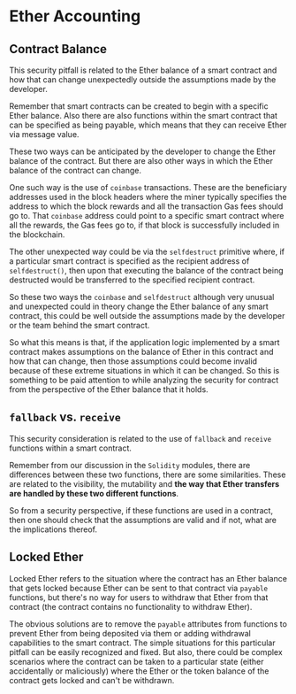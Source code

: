 # Ether Accounting

## Contract Balance

This security pitfall is related to the Ether balance of a smart contract and how that can change unexpectedly outside the assumptions made by the developer.

Remember that smart contracts can be created to begin with a specific Ether balance. Also there are also functions within the smart contract that can be specified as being payable, which means that they can receive Ether via message value. 

These two ways can be anticipated by the developer to change the Ether balance of the contract. But there are also other ways in which the Ether balance of the contract can change.

One such way is the use of `coinbase` transactions. These are the beneficiary addresses used in the block headers where the miner typically specifies the address to which the block rewards and all the transaction Gas fees should go to. That `coinbase` address could point to a specific smart contract where all the rewards, the Gas fees go to, if that block is successfully included in the blockchain.

The other unexpected way could be via the `selfdestruct` primitive where, if a particular smart contract is specified as the recipient address of `selfdestruct()`, then upon that executing the balance of the contract being destructed would be transferred to the specified recipient contract.

So these two ways the `coinbase` and `selfdestruct` although very unusual and unexpected could in theory change the Ether balance of any smart contract, this could be well outside the assumptions made by the developer or the team behind the smart contract.

So what this means is that, if the application logic implemented by a smart contract makes assumptions on the balance of Ether in this contract and how that can change, then those assumptions could become invalid because of these extreme situations in which it can be changed. So this is something to be paid attention to while analyzing the security for contract from the perspective of the Ether balance that it holds.

## `fallback` vs. `receive`

This security consideration is related to the use of `fallback` and `receive` functions within a smart contract. 

Remember from our discussion in the `Solidity` modules, there are differences between these two functions, there are some similarities. These are related to the visibility, the mutability and **the way that Ether transfers are handled by these two different functions**.

So from a security perspective, if these functions are used in a contract, then one should check that the assumptions are valid and if not, what are the implications thereof.

## Locked Ether

Locked Ether refers to the situation where the contract has an Ether balance that gets locked because Ether can be sent to that contract via `payable` functions, but there's no way for users to withdraw that Ether from that contract (the contract contains no functionality to withdraw Ether).

The obvious solutions are to remove the `payable` attributes from functions to prevent Ether from being deposited via them or adding withdrawal capabilities to the smart contract. The simple situations for this particular pitfall can be easily recognized and fixed. But also, there could be complex scenarios where the contract can be taken to a particular state (either accidentally or maliciously) where the Ether or the token balance of the contract gets locked and can't be withdrawn.